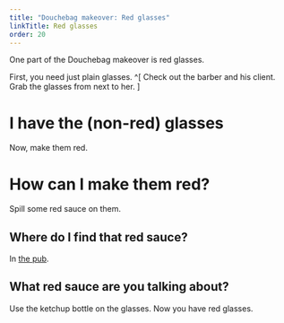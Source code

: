 ```yaml
---
title: "Douchebag makeover: Red glasses"
linkTitle: Red glasses
order: 20
---
```


One part of the Douchebag makeover is red glasses.

First, you need just plain glasses. ^[ Check out the barber and his client. Grab the glasses from next to her. ]

# I have the (non-red) glasses
Now, make them red.

# How can I make them red?
Spill some red sauce on them.

## Where do I find that red sauce?
In [the pub](../get-into-pub.md).

## What red sauce are you talking about?
Use the ketchup bottle on the glasses. Now you have red glasses.
